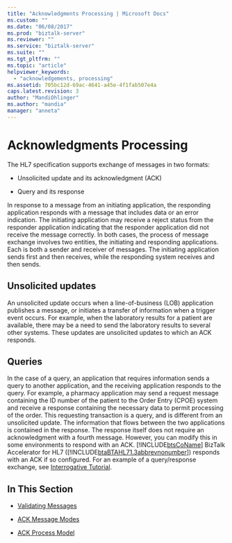 ```yaml
---
title: "Acknowledgments Processing | Microsoft Docs"
ms.custom: ""
ms.date: "06/08/2017"
ms.prod: "biztalk-server"
ms.reviewer: ""
ms.service: "biztalk-server"
ms.suite: ""
ms.tgt_pltfrm: ""
ms.topic: "article"
helpviewer_keywords: 
  - "acknowledgements, processing"
ms.assetid: 705bc12d-69ac-4641-a45e-4f1fab507e4a
caps.latest.revision: 3
author: "MandiOhlinger"
ms.author: "mandia"
manager: "anneta"
---
```

# Acknowledgments Processing
The HL7 specification supports exchange of messages in two formats:  
  
-   Unsolicited update and its acknowledgment (ACK)  
  
-   Query and its response  
  
 In response to a message from an initiating application, the responding application responds with a message that includes data or an error indication. The initiating application may receive a reject status from the responder application indicating that the responder application did not receive the message correctly. In both cases, the process of message exchange involves two entities, the initiating and responding applications. Each is both a sender and receiver of messages. The initiating application sends first and then receives, while the responding system receives and then sends.  
  
## Unsolicited updates  
 An unsolicited update occurs when a line-of-business (LOB) application publishes a message, or initiates a transfer of information when a trigger event occurs. For example, when the laboratory results for a patient are available, there may be a need to send the laboratory results to several other systems. These updates are unsolicited updates to which an ACK responds.  
  
## Queries  
 In the case of a query, an application that requires information sends a query to another application, and the receiving application responds to the query. For example, a pharmacy application may send a request message containing the ID number of the patient to the Order Entry (CPOE) system and receive a response containing the necessary data to permit processing of the order. This requesting transaction is a query, and is different from an unsolicited update. The information that flows between the two applications is contained in the response. The response itself does not require an acknowledgment with a fourth message. However, you can modify this in some environments to respond with an ACK. [!INCLUDE[btsCoName](../../includes/btsconame-md.md)] BizTalk Accelerator for HL7 ([!INCLUDE[btaBTAHL71.3abbrevnonumber](../../includes/btabtahl71-3abbrevnonumber-md.md)]) responds with an ACK if so configured. For an example of a query/response exchange, see [Interrogative Tutorial](../../adapters-and-accelerators/accelerator-hl7/interrogative-tutorial.md).  
  
## In This Section  
  
-   [Validating Messages](../../adapters-and-accelerators/accelerator-hl7/validating-messages.md)  
  
-   [ACK Message Modes](../../adapters-and-accelerators/accelerator-hl7/ack-message-modes.md)  
  
-   [ACK Process Model](../../adapters-and-accelerators/accelerator-hl7/ack-process-model.md)
